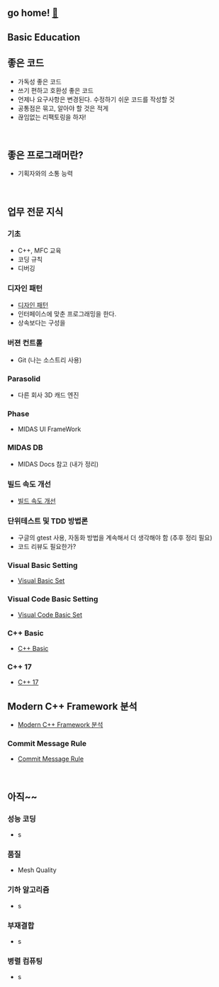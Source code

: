 
## go home! [:house_with_garden:](https://github.com/wnsgml972/midas_log)

## Basic Education

## 좋은 코드

 * 가독성 좋은 코드
 * 쓰기 편하고 호환성 좋은 코드
 * 언제나 요구사항은 변경된다. 수정하기 쉬운 코드를 작성할 것
 * 공통점은 묶고, 알아야 할 것은 적게
 * 끊임없는 리팩토링을 하자!

<br/>

## 좋은 프로그래머란?

 * 기획자와의 소통 능력


<br/>

## 업무 전문 지식

### 기초
 * C++, MFC 교육
 * 코딩 규칙
 * 디버깅

### 디자인 패턴
 * [디자인 패턴](./DesignPattern.md)
 * 인터페이스에 맞춘 프로그래밍을 한다.
 * 상속보다는 구성을

### 버젼 컨트롤
 * Git (나는 소스트리 사용)

### Parasolid
 * 다른 회사 3D 캐드 엔진

### Phase
 * MIDAS UI FrameWork

### MIDAS DB
 * MIDAS Docs 참고 (내가 정리)

### 빌드 속도 개선
 * [빌드 속도 개선](./Build.md)

### 단위테스트 및 TDD 방법론
 * 구글의 gtest 사용, 자동화 방법을 계속해서 더 생각해야 함 (추후 정리 필요)
 * 코드 리뷰도 필요한가?

### Visual Basic Setting

* [Visual Basic Set](./VisualBasicSet.md)

### Visual Code Basic Setting

* [Visual Code Basic Set](./VisualCodeBasicSet.md)

### C++ Basic

* [C++ Basic](./CppBasic.md)

### C++ 17

* [C++ 17](./cpp17.md)

## Modern C++ Framework 분석

* [Modern C++ Framework 분석](/contents/BasicEducation/framework.md)

### Commit Message Rule

* [Commit Message Rule](./commit.md)

<br/>

## 아직~~

### 성능 코딩
 * s

### 품질
  * Mesh Quality

### 기하 알고리즘
 * s

### 부재결합
 * s

### 병렬 컴퓨팅
 * s
